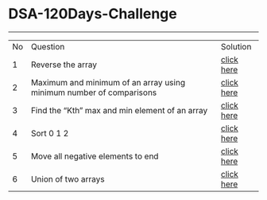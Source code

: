 # DSA-120Days-Challenge

<hr>

<table>

<tr>
<td> No </td>
<td> Question </td>
<td> Solution </td>
</tr>
<tr>
<td> 1 </td>
<td>Reverse the array </td>
<td> <a href="https://github.com/Nishitbaria/DSA-120Days-Challenge/blob/main/Arrys/Reverse.Cpp"> click here </a>  </td>
</tr>
<tr>
<td> 2 </td>
<td>Maximum and minimum of an array using minimum number of comparisons</td>
<td> <a href="https://github.com/Nishitbaria/DSA-120Days-Challenge/blob/main/Arrys/Max_Min.cpp"> click here </a>  </td>
</tr>
  <tr>
<td> 3 </td>
<td>Find the “Kth” max and min element of an array</td>
<td> <a href="https://github.com/Nishitbaria/DSA-120Days-Challenge/blob/main/Arrys/Sort0123.cpp"> click here </a>  </td>
</tr>
  <tr>
<td> 4 </td>
<td>Sort 0 1 2</td>
<td> <a href="https://github.com/Nishitbaria/DSA-120Days-Challenge/blob/main/Arrys/kthelemenrtMAx_min.cpp"> click here </a>  </td>
</tr>
<td> 5 </td>
<td>Move all negative elements to end</td>
<td> <a href="https://github.com/Nishitbaria/DSA-120Days-Challenge/blob/main/Arrys/Move%20all%20negative%20element.cpp"> click here </a>  </td>
</tr>
<td> 6 </td>
<td>Union of two arrays</td>
<td> <a href="https://github.com/Nishitbaria/DSA-120Days-Challenge/blob/main/Arrys/Unionz%26Arr.Cpp"> click here </a>  </td>
</tr>

</table>
